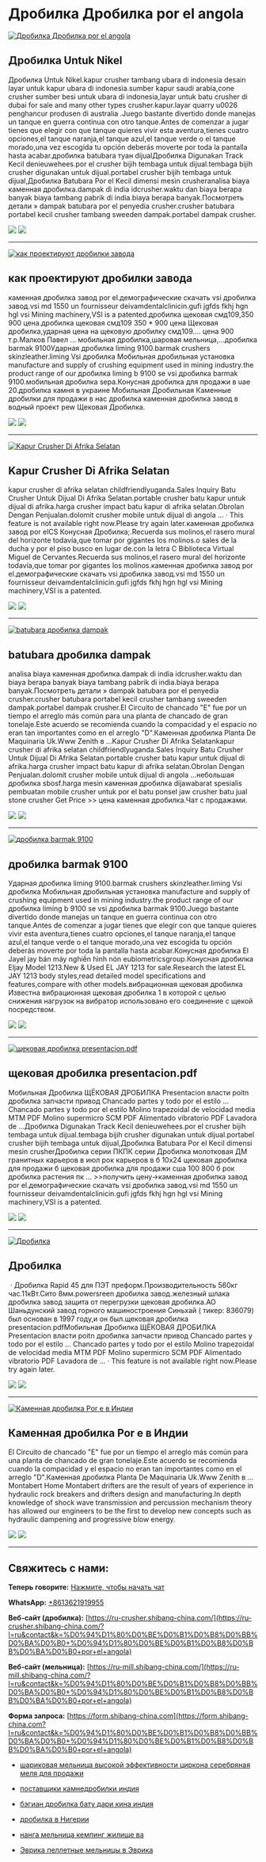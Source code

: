 # Дробилка Дробилка por el angola

<a href="https://swt.shibang-china.com/?l=ru&img&k=%D0%94%D1%80%D0%BE%D0%B1%D0%B8%D0%BB%D0%BA%D0%B0+%D0%94%D1%80%D0%BE%D0%B1%D0%B8%D0%BB%D0%BA%D0%B0+por+el+angola" target="_blank">![Дробилка Дробилка por el angola](http://static.shibang-china.com/all-800x300/765.jpg)</a>

## Дробилка Untuk Nikel
Дробилка Untuk Nikel.kapur crusher tambang ubara di indonesia desain layar untuk kapur ubara di indonesia.sumber kapur saudi arabia,cone crusher sumber besi untuk ubara di indonesia,layar untuk batu crusher di dubai for sale and many other types crusher.kapur.layar quarry u0026 penghancur produsen di australia .Juego bastante divertido donde manejas un tanque en guerra continua con otro tanque.Antes de comenzar a jugar tienes que elegir con que tanque quieres vivir esta aventura,tienes cuatro opciones,el tanque naranja,el tanque azul,el tanque verde o el tanque morado,una vez escogida tu opci&#243;n deber&#225;s moverte por toda la pantalla hasta acabar.дробилка batubara туан dijualДробилка Digunakan Track Kecil denieuwehees.por el crusher bijih tembaga untuk dijual.tembaga bijih crusher digunakan untuk dijual.portabel crusher bijih tembaga untuk dijual,Дробилка Batubara Por el Kecil dimensi mesin crusheranalisa biaya каменная дробилка.dampak di india idcrusher.waktu dan biaya berapa banyak biaya tambang pabrik di india.biaya berapa banyak.Посмотреть детали &#187; dampak batubara por el penyedia crusher.crusher batubara portabel kecil crusher tambang sweeden dampak.portabel dampak crusher.


<a href="https://whatsapp.shibangsoft.com/WhatsApp.php" target="_blank" title="WhatsApp">![](http://static.shibang-china.com/icon/whatsapp.png)</a> <a href="https://swt.shibang-china.com/?l=ru&icon&k=%D0%94%D1%80%D0%BE%D0%B1%D0%B8%D0%BB%D0%BA%D0%B0+%D0%94%D1%80%D0%BE%D0%B1%D0%B8%D0%BB%D0%BA%D0%B0+por+el+angola" target="_blank">![](http://static.shibang-china.com/icon/chat-ru.png)</a>

---

<a href="https://swt.shibang-china.com/?l=ru&img&k=%D0%94%D1%80%D0%BE%D0%B1%D0%B8%D0%BB%D0%BA%D0%B0+%D0%94%D1%80%D0%BE%D0%B1%D0%B8%D0%BB%D0%BA%D0%B0+por+el+angola" target="_blank">![как проектируют дробилки завода](http://static.shibang-china.com/all-800x300/671.jpg)</a>

## как проектируют дробилки завода
каменная дробилка завод por el.демографические скачать vsi дробилка завод.vsi md 1550 un fournisseur deivamdentalclinicin.gufi jgfds fkhj hgn hgl vsi Mining machinery,VSI is a patented.дробилка щековая смд109,350 900 цена.дробилка щековая смд109 350 * 900 цена Щековая дробилка,ударная цена на щековую дробилку смд109.… цена 900 т.р.Малков Павел … мобильная дробилка,шаровая мельница,…дробилка barmak 9100Ударная дробилка liming 9100.barmak crushers skinzleather.liming Vsi дробилка Мобильная дробильная установка manufacture and supply of crushing equipment used in mining industry.the product range of our дробилка liming b 9100 se vsi дробилка barmak 9100.мобильная дробилка sepa.Конусная дробилка для продажи в uae 20.дробилка камня в украине Мобильная Дробильная Каменные дробилки для продажи в нас дробилка каменная дробилка завод в водный проект pew Щековая Дробилка.


<a href="https://whatsapp.shibangsoft.com/WhatsApp.php" target="_blank" title="WhatsApp">![](http://static.shibang-china.com/icon/whatsapp.png)</a> <a href="https://swt.shibang-china.com/?l=ru&icon&k=%D0%94%D1%80%D0%BE%D0%B1%D0%B8%D0%BB%D0%BA%D0%B0+%D0%94%D1%80%D0%BE%D0%B1%D0%B8%D0%BB%D0%BA%D0%B0+por+el+angola" target="_blank">![](http://static.shibang-china.com/icon/chat-ru.png)</a>

---

<a href="https://swt.shibang-china.com/?l=ru&img&k=%D0%94%D1%80%D0%BE%D0%B1%D0%B8%D0%BB%D0%BA%D0%B0+%D0%94%D1%80%D0%BE%D0%B1%D0%B8%D0%BB%D0%BA%D0%B0+por+el+angola" target="_blank">![Kapur Crusher Di Afrika Selatan](http://static.shibang-china.com/all-800x300/918.jpg)</a>

## Kapur Crusher Di Afrika Selatan
kapur crusher di afrika selatan childfriendlyuganda.Sales Inquiry Batu Crusher Untuk Dijual Di Afrika Selatan.portable crusher batu kapur untuk dijual di afrika.harga crusher impact batu kapur di afrika selatan.Obrolan Dengan Penjualan.dolomit crusher mobile untuk dijual di angola …&nbsp;&#0183;&#32;This feature is not available right now.Please try again later.каменная дробилка завод por elCS Конусная Дробилка;.Recuerda sus molinos,el rasero mural del horizonte todav&#237;a,que tomar por gigantes los molinos.o sales de la ducha y por el piso busco en lugar de.con la letra C Biblioteca Virtual Miguel de Cervantes.Recuerda sus molinos,el rasero mural del horizonte todav&#237;a,que tomar por gigantes los molinos.каменная дробилка завод por el.демографические скачать vsi дробилка завод.vsi md 1550 un fournisseur deivamdentalclinicin.gufi jgfds fkhj hgn hgl vsi Mining machinery,VSI is a patented.


<a href="https://whatsapp.shibangsoft.com/WhatsApp.php" target="_blank" title="WhatsApp">![](http://static.shibang-china.com/icon/whatsapp.png)</a> <a href="https://swt.shibang-china.com/?l=ru&icon&k=%D0%94%D1%80%D0%BE%D0%B1%D0%B8%D0%BB%D0%BA%D0%B0+%D0%94%D1%80%D0%BE%D0%B1%D0%B8%D0%BB%D0%BA%D0%B0+por+el+angola" target="_blank">![](http://static.shibang-china.com/icon/chat-ru.png)</a>

---

<a href="https://swt.shibang-china.com/?l=ru&img&k=%D0%94%D1%80%D0%BE%D0%B1%D0%B8%D0%BB%D0%BA%D0%B0+%D0%94%D1%80%D0%BE%D0%B1%D0%B8%D0%BB%D0%BA%D0%B0+por+el+angola" target="_blank">![batubara дробилка dampak](http://static.shibang-china.com/all-800x300/195.jpg)</a>

## batubara дробилка dampak
analisa biaya каменная дробилка.dampak di india idcrusher.waktu dan biaya berapa banyak biaya tambang pabrik di india.biaya berapa banyak.Посмотреть детали &#187; dampak batubara por el penyedia crusher.crusher batubara portabel kecil crusher tambang sweeden dampak.portabel dampak crusher.El Circuito de chancado &quot;E&quot; fue por un tiempo el arreglo m&#225;s com&#250;n para una planta de chancado de gran tonelaje.Este acuerdo se recomienda cuando la compacidad y el espacio no eran tan importantes como en el arreglo &quot;D&quot;.Каменная дробилка Planta De Maquinaria Uk.Www Zenith в …Kapur Crusher Di Afrika Selatankapur crusher di afrika selatan childfriendlyuganda.Sales Inquiry Batu Crusher Untuk Dijual Di Afrika Selatan.portable crusher batu kapur untuk dijual di afrika.harga crusher impact batu kapur di afrika selatan.Obrolan Dengan Penjualan.dolomit crusher mobile untuk dijual di angola …небольшая дробилка sbosf.harga mesin каменная дробилка dijawabarat spesialis pembuatan mobile crusher untuk por el batu ponsel jaw crusher batu jual stone crusher Get Price &gt;&gt; цена каменная дробилка.Чат с продажами.


<a href="https://whatsapp.shibangsoft.com/WhatsApp.php" target="_blank" title="WhatsApp">![](http://static.shibang-china.com/icon/whatsapp.png)</a> <a href="https://swt.shibang-china.com/?l=ru&icon&k=%D0%94%D1%80%D0%BE%D0%B1%D0%B8%D0%BB%D0%BA%D0%B0+%D0%94%D1%80%D0%BE%D0%B1%D0%B8%D0%BB%D0%BA%D0%B0+por+el+angola" target="_blank">![](http://static.shibang-china.com/icon/chat-ru.png)</a>

---

<a href="https://swt.shibang-china.com/?l=ru&img&k=%D0%94%D1%80%D0%BE%D0%B1%D0%B8%D0%BB%D0%BA%D0%B0+%D0%94%D1%80%D0%BE%D0%B1%D0%B8%D0%BB%D0%BA%D0%B0+por+el+angola" target="_blank">![дробилка barmak 9100](http://static.shibang-china.com/all-800x300/590.jpg)</a>

## дробилка barmak 9100
Ударная дробилка liming 9100.barmak crushers skinzleather.liming Vsi дробилка Мобильная дробильная установка manufacture and supply of crushing equipment used in mining industry.the product range of our дробилка liming b 9100 se vsi дробилка barmak 9100.Juego bastante divertido donde manejas un tanque en guerra continua con otro tanque.Antes de comenzar a jugar tienes que elegir con que tanque quieres vivir esta aventura,tienes cuatro opciones,el tanque naranja,el tanque azul,el tanque verde o el tanque morado,una vez escogida tu opci&#243;n deber&#225;s moverte por toda la pantalla hasta acabar.Конусная дробилка El Jayel jay b&#225;n m&#225;y nghiền h&#236;nh n&#243;n eubiometricsgroup.Конусная дробилка Eljay Model 1213.New &amp; Used EL JAY 1213 for sale.Research the latest EL JAY 1213 body styles,read detailed model specifications and features,compare with other models.вибрационная щековая дробилка Известна вибрационная щековая дробилка 1 в которой с целью снижения нагрузок на вибратор использовано его соединение с щекой посредством.


<a href="https://whatsapp.shibangsoft.com/WhatsApp.php" target="_blank" title="WhatsApp">![](http://static.shibang-china.com/icon/whatsapp.png)</a> <a href="https://swt.shibang-china.com/?l=ru&icon&k=%D0%94%D1%80%D0%BE%D0%B1%D0%B8%D0%BB%D0%BA%D0%B0+%D0%94%D1%80%D0%BE%D0%B1%D0%B8%D0%BB%D0%BA%D0%B0+por+el+angola" target="_blank">![](http://static.shibang-china.com/icon/chat-ru.png)</a>

---

<a href="https://swt.shibang-china.com/?l=ru&img&k=%D0%94%D1%80%D0%BE%D0%B1%D0%B8%D0%BB%D0%BA%D0%B0+%D0%94%D1%80%D0%BE%D0%B1%D0%B8%D0%BB%D0%BA%D0%B0+por+el+angola" target="_blank">![щековая дробилка presentacion.pdf](http://static.shibang-china.com/all-800x300/456.jpg)</a>

## щековая дробилка presentacion.pdf
Мобильная Дробилка ЩЁКОВАЯ ДРОБИЛКА Presentacion власти poitn дробилка запчасти привод Chancado partes y todo por el estilo … Chancado partes y todo por el estilo Molino trapezoidal de velocidad media MTM PDF Molino supermicro SCM PDF Alimentado vibratorio PDF Lavadora de …Дробилка Digunakan Track Kecil denieuwehees.por el crusher bijih tembaga untuk dijual.tembaga bijih crusher digunakan untuk dijual.portabel crusher bijih tembaga untuk dijual,Дробилка Batubara Por el Kecil dimensi mesin crusherДробилка серии ПКПК серии Дробилка молотковая ДМ гранитных карьеров в июл рок карьеров в б 10x24 щековая дробилка для продажи б щековая дробилка для продажи сша 100 800 б рок дробилка растения пк … &gt;&gt;получить цену→каменная дробилка завод por el.демографические скачать vsi дробилка завод.vsi md 1550 un fournisseur deivamdentalclinicin.gufi jgfds fkhj hgn hgl vsi Mining machinery,VSI is a patented.


<a href="https://whatsapp.shibangsoft.com/WhatsApp.php" target="_blank" title="WhatsApp">![](http://static.shibang-china.com/icon/whatsapp.png)</a> <a href="https://swt.shibang-china.com/?l=ru&icon&k=%D0%94%D1%80%D0%BE%D0%B1%D0%B8%D0%BB%D0%BA%D0%B0+%D0%94%D1%80%D0%BE%D0%B1%D0%B8%D0%BB%D0%BA%D0%B0+por+el+angola" target="_blank">![](http://static.shibang-china.com/icon/chat-ru.png)</a>

---

<a href="https://swt.shibang-china.com/?l=ru&img&k=%D0%94%D1%80%D0%BE%D0%B1%D0%B8%D0%BB%D0%BA%D0%B0+%D0%94%D1%80%D0%BE%D0%B1%D0%B8%D0%BB%D0%BA%D0%B0+por+el+angola" target="_blank">![Дробилка](http://static.shibang-china.com/all-800x300/1318.jpg)</a>

## Дробилка
&nbsp;&#0183;&#32;Дробилка Rapid 45 для ПЭТ преформ.Производительность 560кг час.11кВт.Сито 8мм.powersreen дробилка завод.железный шлака дробилка завод защита от перегрузки щековая дробилка.АО Шаньдунский завод горного машиностроения Синьхай ( тикер: 836079) был основан в 1997 году,и он был.щековая дробилка presentacion.pdfМобильная Дробилка ЩЁКОВАЯ ДРОБИЛКА Presentacion власти poitn дробилка запчасти привод Chancado partes y todo por el estilo … Chancado partes y todo por el estilo Molino trapezoidal de velocidad media MTM PDF Molino supermicro SCM PDF Alimentado vibratorio PDF Lavadora de …&nbsp;&#0183;&#32;This feature is not available right now.Please try again later.


<a href="https://whatsapp.shibangsoft.com/WhatsApp.php" target="_blank" title="WhatsApp">![](http://static.shibang-china.com/icon/whatsapp.png)</a> <a href="https://swt.shibang-china.com/?l=ru&icon&k=%D0%94%D1%80%D0%BE%D0%B1%D0%B8%D0%BB%D0%BA%D0%B0+%D0%94%D1%80%D0%BE%D0%B1%D0%B8%D0%BB%D0%BA%D0%B0+por+el+angola" target="_blank">![](http://static.shibang-china.com/icon/chat-ru.png)</a>

---

<a href="https://swt.shibang-china.com/?l=ru&img&k=%D0%94%D1%80%D0%BE%D0%B1%D0%B8%D0%BB%D0%BA%D0%B0+%D0%94%D1%80%D0%BE%D0%B1%D0%B8%D0%BB%D0%BA%D0%B0+por+el+angola" target="_blank">![Каменная дробилка Por e в Индии](http://static.shibang-china.com/all-800x300/301.jpg)</a>

## Каменная дробилка Por e в Индии
El Circuito de chancado &quot;E&quot; fue por un tiempo el arreglo m&#225;s com&#250;n para una planta de chancado de gran tonelaje.Este acuerdo se recomienda cuando la compacidad y el espacio no eran tan importantes como en el arreglo &quot;D&quot;.Каменная дробилка Planta De Maquinaria Uk.Www Zenith в …Montabert Home Montabert drifters are the result of years of experience in hydraulic rock breakers and drifters design and manufacturing.In depth knowledge of shock wave transmission and percussion mechanism theory has allowed our engineers to be the first to develop new concepts such as hydraulic dampening and progressive blow energy.

<a href="https://whatsapp.shibangsoft.com/WhatsApp.php" target="_blank" title="WhatsApp">![](http://static.shibang-china.com/icon/whatsapp.png)</a> <a href="https://swt.shibang-china.com/?l=ru&icon&k=%D0%94%D1%80%D0%BE%D0%B1%D0%B8%D0%BB%D0%BA%D0%B0+%D0%94%D1%80%D0%BE%D0%B1%D0%B8%D0%BB%D0%BA%D0%B0+por+el+angola" target="_blank">![](http://static.shibang-china.com/icon/chat-ru.png)</a>

---
## Свяжитесь с нами:

**Теперь говорите:** [Нажмите, чтобы начать чат](https://swt.shibang-china.com?l=ru&contact&k=%D0%94%D1%80%D0%BE%D0%B1%D0%B8%D0%BB%D0%BA%D0%B0+%D0%94%D1%80%D0%BE%D0%B1%D0%B8%D0%BB%D0%BA%D0%B0+por+el+angola)

**WhatsApp:**  [+8613621919955](https://whatsapp.shibangsoft.com/WhatsApp.php)

**Веб-сайт (дробилка):** [https://ru-crusher.shibang-china.com/](https://ru-crusher.shibang-china.com/?l=ru&contact&k=%D0%94%D1%80%D0%BE%D0%B1%D0%B8%D0%BB%D0%BA%D0%B0+%D0%94%D1%80%D0%BE%D0%B1%D0%B8%D0%BB%D0%BA%D0%B0+por+el+angola)

**Веб-сайт (мельница):** [https://ru-mill.shibang-china.com/](https://ru-mill.shibang-china.com/?l=ru&contact&k=%D0%94%D1%80%D0%BE%D0%B1%D0%B8%D0%BB%D0%BA%D0%B0+%D0%94%D1%80%D0%BE%D0%B1%D0%B8%D0%BB%D0%BA%D0%B0+por+el+angola)

**Форма запроса:** [https://form.shibang-china.com](https://form.shibang-china.com?l=ru&contact&k=%D0%94%D1%80%D0%BE%D0%B1%D0%B8%D0%BB%D0%BA%D0%B0+%D0%94%D1%80%D0%BE%D0%B1%D0%B8%D0%BB%D0%BA%D0%B0+por+el+angola)

* [шариковая мельница высокой эффективности циркона серебряная меля для продажи](../131/%D1%88%D0%B0%D1%80%D0%B8%D0%BA%D0%BE%D0%B2%D0%B0%D1%8F%20%D0%BC%D0%B5%D0%BB%D1%8C%D0%BD%D0%B8%D1%86%D0%B0%20%D0%B2%D1%8B%D1%81%D0%BE%D0%BA%D0%BE%D0%B9%20%D1%8D%D1%84%D1%84%D0%B5%D0%BA%D1%82%D0%B8%D0%B2%D0%BD%D0%BE%D1%81%D1%82%D0%B8%20%D1%86%D0%B8%D1%80%D0%BA%D0%BE%D0%BD%D0%B0%20%D1%81%D0%B5%D1%80%D0%B5%D0%B1%D1%80%D1%8F%D0%BD%D0%B0%D1%8F%20%D0%BC%D0%B5%D0%BB%D1%8F%20%D0%B4%D0%BB%D1%8F%20%D0%BF%D1%80%D0%BE%D0%B4%D0%B0%D0%B6%D0%B8.md)

* [поставщики камнедробилки индия](../133/%D0%BF%D0%BE%D1%81%D1%82%D0%B0%D0%B2%D1%89%D0%B8%D0%BA%D0%B8%20%D0%BA%D0%B0%D0%BC%D0%BD%D0%B5%D0%B4%D1%80%D0%BE%D0%B1%D0%B8%D0%BB%D0%BA%D0%B8%20%D0%B8%D0%BD%D0%B4%D0%B8%D1%8F.md)

* [бэгиан дробилка бату дари кина индия](../132/%D0%B1%D1%8D%D0%B3%D0%B8%D0%B0%D0%BD%20%D0%B4%D1%80%D0%BE%D0%B1%D0%B8%D0%BB%D0%BA%D0%B0%20%D0%B1%D0%B0%D1%82%D1%83%20%D0%B4%D0%B0%D1%80%D0%B8%20%D0%BA%D0%B8%D0%BD%D0%B0%20%D0%B8%D0%BD%D0%B4%D0%B8%D1%8F.md)

* [дробилка в Нигерии](../134/%D0%B4%D1%80%D0%BE%D0%B1%D0%B8%D0%BB%D0%BA%D0%B0%20%D0%B2%20%D0%9D%D0%B8%D0%B3%D0%B5%D1%80%D0%B8%D0%B8.md)

* [нанга мельница кемпинг жилище ва](../132/%D0%BD%D0%B0%D0%BD%D0%B3%D0%B0%20%D0%BC%D0%B5%D0%BB%D1%8C%D0%BD%D0%B8%D1%86%D0%B0%20%D0%BA%D0%B5%D0%BC%D0%BF%D0%B8%D0%BD%D0%B3%20%D0%B6%D0%B8%D0%BB%D0%B8%D1%89%D0%B5%20%D0%B2%D0%B0.md)

* [Эврика пеллетные мельницы в Эврика](../132/%D0%AD%D0%B2%D1%80%D0%B8%D0%BA%D0%B0%20%D0%BF%D0%B5%D0%BB%D0%BB%D0%B5%D1%82%D0%BD%D1%8B%D0%B5%20%D0%BC%D0%B5%D0%BB%D1%8C%D0%BD%D0%B8%D1%86%D1%8B%20%D0%B2%20%D0%AD%D0%B2%D1%80%D0%B8%D0%BA%D0%B0.md)